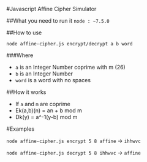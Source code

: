 #Javascript Affine Cipher Simulator

##What you need to run it
`node : ~7.5.0`

##How to use

`node affine-cipher.js encrypt/decrypt a b word`

###Where
 - `a` is an Integer Number coprime with m (26)
 - `b` is an Integer Number
 - `word` is a word with no spaces
 
 ##How it works
 
  - If `a` and `m` are coprime
  - Ek(a,b)(n) = an + b mod m
  - Dk(y) = a^-1(y-b) mod m
  
#Examples

`node affine-cipher.js encrypt 5 8 affine` -> `ihhwvc`
   
`node affine-cipher.js decrypt 5 8 ihhwvc` -> `affine`
